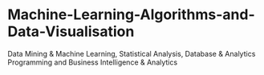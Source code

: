 # Machine-Learning-Algorithms-and-Data-Visualisation
Data Mining &amp; Machine Learning, Statistical Analysis, Database &amp; Analytics Programming and Business Intelligence &amp; Analytics
